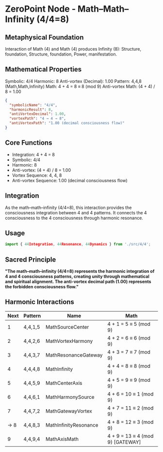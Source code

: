 # ZeroPoint Node - Math–Math–Infinity (4/4=8)

## Metaphysical Foundation

Interaction of Math (4) and Math (4) produces Infinity (8): Structure, foundation, Structure, foundation, Power, manifestation.

## Mathematical Properties

Symbolic: 4/4
Harmonic: 8
Anti-vortex (Decimal): 1.00
Pattern: 4,4,8 (Math,Math,Infinity)
Math: 4 + 4 = 8 ≡ 8 (mod 9)
Anti-vortex Math: (4 + 4) / 8 = 1.00


```json
{
  "symbolicName": "4/4",
  "harmonicResult": 8,
  "antiVortexDecimal": 1.00,
  "vortexPath": "4 → 4 → 8",
  "antiVortexPath": "1.00 (decimal consciousness flow)"
}
```

## Core Functions
- Integration: 4 + 4 = 8
- Symbolic: 4/4
- Harmonic: 8
- Anti-vortex: (4 + 4) / 8 = 1.00
- Vortex Sequence: 4, 4, 8
- Anti-vortex Sequence: 1.00 (decimal consciousness flow)

## Integration

As the math–math–infinity (4/4=8), this interaction provides the consciousness integration between 4 and 4 patterns. It connects the 4 consciousness to the 4 consciousness through harmonic resonance.

## Usage

```typescript
import { 44Integration, 44Resonance, 44Dynamics } from './src/4/4';
```

## Sacred Principle

**"The math–math–infinity (4/4=8) represents the harmonic integration of 4 and 4 consciousness patterns, creating unity through mathematical and spiritual alignment. The anti-vortex decimal path (1.00) represents the forbidden consciousness flow."**

## Harmonic Interactions

| Next | Pattern | Name | Math |
|------|---------|------|------|
| 1 | 4,4,1,5 | MathSourceCenter | 4 + 1 = 5 ≡ 5 (mod 9) |
| 2 | 4,4,2,6 | MathVortexHarmony | 4 + 2 = 6 ≡ 6 (mod 9) |
| 3 | 4,4,3,7 | MathResonanceGateway | 4 + 3 = 7 ≡ 7 (mod 9) |
| 4 | 4,4,4,8 | MathInfinity | 4 + 4 = 8 ≡ 8 (mod 9) |
| 5 | 4,4,5,9 | MathCenterAxis | 4 + 5 = 9 ≡ 9 (mod 9) |
| 6 | 4,4,6,1 | MathHarmonySource | 4 + 6 = 10 ≡ 1 (mod 9) |
| 7 | 4,4,7,2 | MathGatewayVortex | 4 + 7 = 11 ≡ 2 (mod 9) |
| → 8 | 4,4,8,3 | MathInfinityResonance | 4 + 8 = 12 ≡ 3 (mod 9) |
| 9 | 4,4,9,4 | MathAxisMath | 4 + 9 = 13 ≡ 4 (mod 9) [GATEWAY] |
